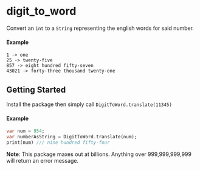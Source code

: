 # digit_to_word

Convert an `int` to a `String` representing the english words for said number.

#### Example
```
1 -> one
25 -> twenty-five
857 -> eight hundred fifty-seven
43021 -> forty-three thousand twenty-one
```

## Getting Started

Install the package then simply call `DigitToWord.translate(11345)`

#### Example
```dart
var num = 954;
var numberAsString = DigitToWord.translate(num);
print(num) /// nine hundred fifty-four
```

**Note**: This package maxes out at billions. Anything over 999,999,999,999 will return an error message. 